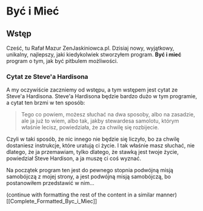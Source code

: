 
# Być i Mieć

## Wstęp

Cześć, tu Rafał Mazur ZenJaskiniowca.pl. Dzisiaj nowy, wyjątkowy, unikalny, najlepszy, jaki kiedykolwiek stworzyłem program. **Być i mieć** program o tym, jak być pitbulem możliwości.

### Cytat ze Steve'a Hardisona

A my oczywiście zaczniemy od wstępu, a tym wstępem jest cytat ze Steve'a Hardisona. Steve'a Hardisona będzie bardzo dużo w tym programie, a cytat ten brzmi w ten sposób:

> Tego co powiem, możesz słuchać na dwa sposoby, albo na zasadzie, ale ja już to wiem, albo tak, jakby stewardesa samolotu, którym właśnie lecisz, powiedziała, że za chwilę się rozbijecie.

Czyli w taki sposób, że nic innego nie będzie się liczyło, bo za chwilę dostaniesz instrukcje, które uratują ci życie. I tak właśnie masz słuchać, nie dlatego, że ja przemawiam, tylko dlatego, że stawką jest twoje życie, powiedział Steve Hardison, a ja muszę ci coś wyznać. 

Na początek program ten jest do pewnego stopnia podwójną misją samobójczą z mojej strony, a jest podwójną misją samobójczą, bo postanowiłem przedstawić w nim...

(continue with formatting the rest of the content in a similar manner)
[[Complete_Formatted_Byc_i_Miec]]